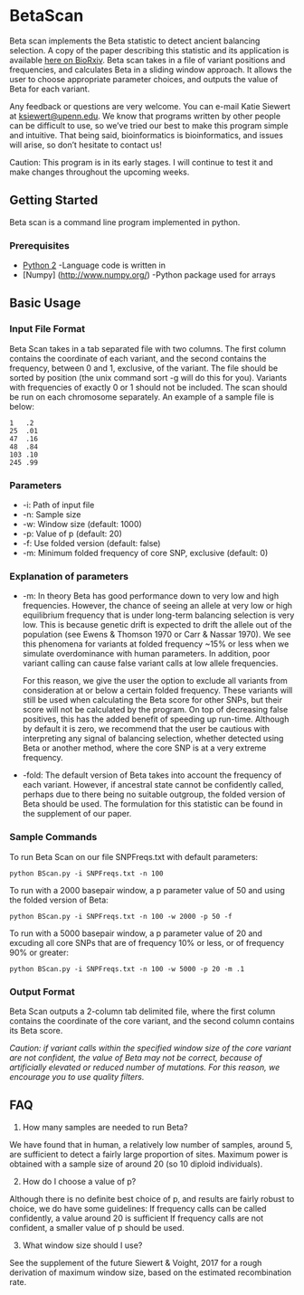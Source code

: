 # BetaScan
Beta scan implements the Beta statistic to detect ancient balancing selection. A copy of the paper describing this statistic and its application is available [here on BioRxiv](http://biorxiv.org/content/early/2017/03/01/112870). Beta scan takes in a file of variant positions and frequencies, and calculates Beta in a sliding window approach. It allows the user to choose appropriate parameter choices, and outputs the value of Beta for each variant.

Any feedback or questions are very welcome. You can e-mail Katie Siewert at ksiewert@upenn.edu. We know that programs written by other people can be difficult to use, so we’ve tried our best to make this program simple and intuitive. That being said, bioinformatics is bioinformatics, and issues will arise, so don’t hesitate to contact us!

Caution: This program is in its early stages. I will continue to test it and make changes throughout the upcoming weeks.

## Getting Started
Beta scan is a command line program implemented in python.

### Prerequisites 
* [Python 2](https://www.python.org/downloads/) -Language code is written in
* [Numpy] (http://www.numpy.org/) -Python package used for arrays

## Basic Usage

### Input File Format
Beta Scan takes in a tab separated file with two columns. The first column contains the coordinate of each variant, and the second contains the frequency, between 0 and 1, exclusive, of the variant. The file should be sorted by position (the unix command sort -g will do this for you). Variants with frequencies of exactly 0 or 1 should not be included. The scan should be run on each chromosome separately. An example of a sample file is below:

```
1	.2  
25	.01  
47	.16  
48	.84  
103	.10  
245	.99  
```
### Parameters 
* -i: Path of input file
* -n: Sample size
* -w: Window size (default: 1000)
* -p: Value of p (default: 20)
* -f: Use folded version (default: false)
* -m: Minimum folded frequency of core SNP, exclusive (default: 0)

### Explanation of parameters
* -m: In theory Beta has good performance down to very low and high frequencies. However, the chance of seeing an allele at very low or high equilibrium frequency that is under long-term balancing selection is very low. This is because genetic drift is expected to drift the allele out of the population (see Ewens & Thomson 1970 or Carr & Nassar 1970). We see this phenomena for variants at folded frequency ~15% or less when we simulate overdominance with human parameters. In addition, poor variant calling can cause false variant calls at low allele frequencies. 

  For this reason, we give the user the option to exclude all variants from consideration at or below a certain folded frequency. These variants will still be used when calculating the Beta score for other SNPs, but their score will not be calculated by the program. On top of decreasing false positives, this has the added benefit of speeding up run-time. Although by default it is zero, we recommend that the user be cautious with interpreting any signal of balancing selection, whether detected using Beta or another method, where the core SNP is at a very extreme frequency.

* -fold: The default version of Beta takes into account the frequency of each variant. However, if ancestral state cannot be confidently called, perhaps due to there being no suitable outgroup, the folded version of Beta should be used. The formulation for this statistic can be found in the supplement of our paper.

### Sample Commands
To run Beta Scan on our file SNPFreqs.txt with default parameters:
```
python BScan.py -i SNPFreqs.txt -n 100
```
To run with a 2000 basepair window, a p parameter value of 50 and using the folded version of Beta:
```
python BScan.py -i SNPFreqs.txt -n 100 -w 2000 -p 50 -f
```
To run with a 5000 basepair window, a p parameter value of 20 and excuding all core SNPs that are of frequency 10% or less, or of frequency 90% or greater:
```
python BScan.py -i SNPFreqs.txt -n 100 -w 5000 -p 20 -m .1
```

### Output Format
Beta Scan outputs a 2-column tab delimited file, where the first column contains the coordinate of the core variant, and the second column contains its Beta score.

*Caution: if variant calls within the specified window size of the core variant are not confident, the value of Beta may not be correct, because of artificially elevated or reduced number of mutations. For this reason, we encourage you to use quality filters.*

## FAQ
1. How many samples are needed to run Beta?

We have found that in human, a relatively low number of samples, around 5, are sufficient to detect a fairly large proportion of sites. Maximum power is obtained with a sample size of around 20 (so 10 diploid individuals).

2. How do I choose a value of p?

Although there is no definite best choice of p, and results are fairly robust to choice, we do have some guidelines:
If frequency calls can be called confidently, a value around 20 is sufficient
If frequency calls are not confident, a smaller value of p should be used. 

3. What window size should I use?

See the supplement of the future Siewert & Voight, 2017 for a rough derivation of maximum window size, based on the estimated recombination rate.



